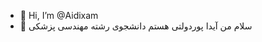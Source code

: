 - 👋 Hi, I’m @Aidixam
- 👀 سلام من آیدا پوردولتی هستم دانشجوی رشته مهندسی پزشکی




<!---
Aidixam/Aidixam is a ✨ special ✨ repository because its `README.md` (this file) appears on your GitHub profile.
You can click the Preview link to take a look at your changes.
--->
